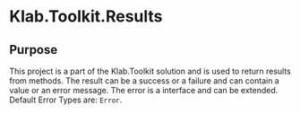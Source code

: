 # Klab.Toolkit.Results

## Purpose

This project is a part of the Klab.Toolkit solution and is used to return results from methods. The result can be a success or a failure and can contain a value or an error message. The error is a interface and can be extended. Default Error Types are: `Error`.

